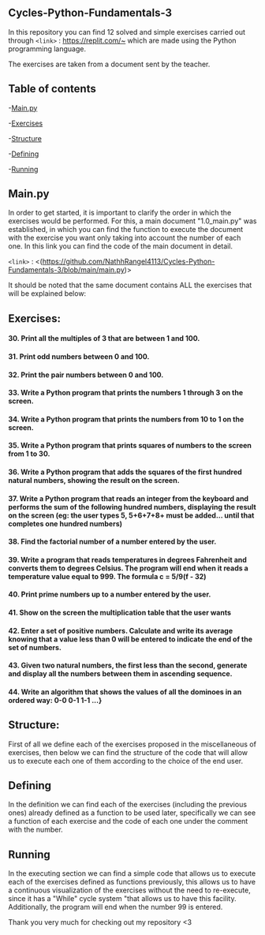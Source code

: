 ## Cycles-Python-Fundamentals-3
In this repository you can find 12 solved and simple exercises carried out through `<link>` : <https://replit.com/~> which are made using the Python programming language.

The exercises are taken from a document sent by the teacher.
## Table of contents

-[Main.py](https://github.com/NathhRangel4113/Cycles-Python-Fundamentals-3#mainpy)

-[Exercises](https://github.com/NathhRangel4113/Cycles-Python-Fundamentals-3#exercises)

-[Structure](https://github.com/NathhRangel4113/Cycles-Python-Fundamentals-3#structure)

-[Defining](https://github.com/NathhRangel4113/Cycles-Python-Fundamentals-3#defining)

-[Running](https://github.com/NathhRangel4113/Cycles-Python-Fundamentals-3#running)

## Main.py
In order to get started, it is important to clarify the order in which the exercises would be performed. For this, a main document "1.0_main.py" was established, in which you can find the function to execute the document with the exercise you want only taking into account the number of each one.
In this link you can find the code of the main document in detail.

`<link>` : <(https://github.com/NathhRangel4113/Cycles-Python-Fundamentals-3/blob/main/main.py)>

It should be noted that the same document contains ALL the exercises that will be explained below:

## Exercises:
#### 30. Print all the multiples of 3 that are between 1 and 100.
#### 31. Print odd numbers between 0 and 100.
#### 32. Print the pair numbers between 0 and 100.
#### 33. Write a Python program that prints the numbers 1 through 3 on the screen.
#### 34. Write a Python program that prints the numbers from 10 to 1 on the screen.
#### 35. Write a Python program that prints squares of numbers to the screen from 1 to 30.
#### 36. Write a Python program that adds the squares of the first hundred natural numbers, showing the result on the screen.
#### 37. Write a Python program that reads an integer from the keyboard and performs the sum of the following hundred numbers, displaying the result on the screen (eg: the user types 5, 5+6+7+8+ must be added... until that completes one hundred numbers)
#### 38. Find the factorial number of a number entered by the user.
#### 39. Write a program that reads temperatures in degrees Fahrenheit and converts them to degrees Celsius. The program will end when it reads a temperature value equal to 999. The formula c = 5/9(f - 32)
#### 40. Print prime numbers up to a number entered by the user.
#### 41. Show on the screen the multiplication table that the user wants
#### 42. Enter a set of positive numbers. Calculate and write its average knowing that a value less than 0 will be entered to indicate the end of the set of numbers.
#### 43. Given two natural numbers, the first less than the second, generate and display all the numbers between them in ascending sequence.
#### 44. Write an algorithm that shows the values of all the dominoes in an ordered way: 0-0 0-1 1-1 ...}

## Structure:
First of all we define each of the exercises proposed in the miscellaneous of exercises, then below we can find the structure of the code that will allow us to execute each one of them according to the choice of the end user.

## Defining
In the definition we can find each of the exercises (including the previous ones) already defined as a function to be used later, specifically we can see a function of each exercise and the code of each one under the comment with the number.

## Running
In the executing section we can find a simple code that allows us to execute each of the exercises defined as functions previously, this allows us to have a continuous visualization of the exercises without the need to re-execute, since it has a "While" cycle system "that allows us to have this facility. Additionally, the program will end when the number 99 is entered.

Thank you very much for checking out my repository <3
